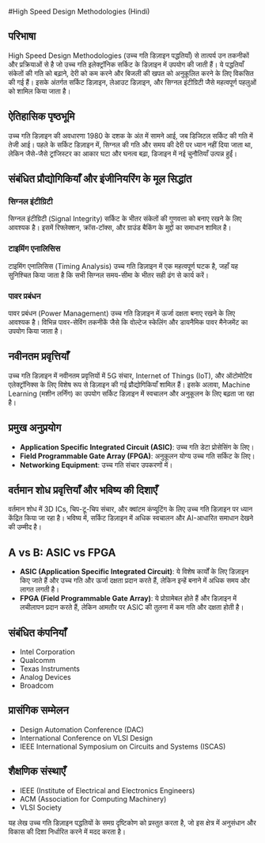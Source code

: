 #High Speed Design Methodologies (Hindi)

## परिभाषा
High Speed Design Methodologies (उच्च गति डिज़ाइन पद्धतियाँ) से तात्पर्य उन तकनीकों और प्रक्रियाओं से है जो उच्च गति इलेक्ट्रॉनिक सर्किट के डिज़ाइन में उपयोग की जाती हैं। ये पद्धतियाँ संकेतों की गति को बढ़ाने, देरी को कम करने और बिजली की खपत को अनुकूलित करने के लिए विकसित की गई हैं। इसके अंतर्गत सर्किट डिज़ाइन, लेआउट डिज़ाइन, और सिग्नल इंटीग्रिटी जैसे महत्वपूर्ण पहलुओं को शामिल किया जाता है।

## ऐतिहासिक पृष्ठभूमि
उच्च गति डिज़ाइन की अवधारणा 1980 के दशक के अंत में सामने आई, जब डिजिटल सर्किट की गति में तेजी आई। पहले के सर्किट डिज़ाइन में, सिग्नल की गति और समय की देरी पर ध्यान नहीं दिया जाता था, लेकिन जैसे-जैसे ट्रांजिस्टर का आकार घटा और घनत्व बढ़ा, डिजाइन में नई चुनौतियाँ उत्पन्न हुईं। 

## संबंधित प्रौद्योगिकियाँ और इंजीनियरिंग के मूल सिद्धांत
### सिग्नल इंटीग्रिटी
सिग्नल इंटीग्रिटी (Signal Integrity) सर्किट के भीतर संकेतों की गुणवत्ता को बनाए रखने के लिए आवश्यक है। इसमें रिफ्लेक्शन, क्रॉस-टॉक्स, और ग्राउंड बैकिंग के मुद्दों का समाधान शामिल है।

### टाइमिंग एनालिसिस
टाइमिंग एनालिसिस (Timing Analysis) उच्च गति डिज़ाइन में एक महत्वपूर्ण घटक है, जहाँ यह सुनिश्चित किया जाता है कि सभी सिग्नल समय-सीमा के भीतर सही ढंग से कार्य करें।

### पावर प्रबंधन
पावर प्रबंधन (Power Management) उच्च गति डिज़ाइन में ऊर्जा दक्षता बनाए रखने के लिए आवश्यक है। विभिन्न पावर-सेविंग तकनीकें जैसे कि वोल्टेज स्केलिंग और डायनैमिक पावर मैनेजमेंट का उपयोग किया जाता है।

## नवीनतम प्रवृत्तियाँ
उच्च गति डिज़ाइन में नवीनतम प्रवृत्तियों में 5G संचार, Internet of Things (IoT), और ऑटोमोटिव एलेक्ट्रॉनिक्स के लिए विशेष रूप से डिज़ाइन की गई प्रौद्योगिकियाँ शामिल हैं। इसके अलावा, Machine Learning (मशीन लर्निंग) का उपयोग सर्किट डिज़ाइन में स्वचालन और अनुकूलन के लिए बढ़ता जा रहा है।

## प्रमुख अनुप्रयोग
- **Application Specific Integrated Circuit (ASIC)**: उच्च गति डेटा प्रोसेसिंग के लिए।
- **Field Programmable Gate Array (FPGA)**: अनुकूलन योग्य उच्च गति सर्किट के लिए।
- **Networking Equipment**: उच्च गति संचार उपकरणों में।

## वर्तमान शोध प्रवृत्तियाँ और भविष्य की दिशाएँ
वर्तमान शोध में 3D ICs, चिप-टू-चिप संचार, और क्वांटम कंप्यूटिंग के लिए उच्च गति डिज़ाइन पर ध्यान केंद्रित किया जा रहा है। भविष्य में, सर्किट डिज़ाइन में अधिक स्वचालन और AI-आधारित समाधान देखने की उम्मीद है।

## A vs B: ASIC vs FPGA
- **ASIC (Application Specific Integrated Circuit)**: ये विशेष कार्यों के लिए डिज़ाइन किए जाते हैं और उच्च गति और ऊर्जा दक्षता प्रदान करते हैं, लेकिन इन्हें बनाने में अधिक समय और लागत लगती है।
- **FPGA (Field Programmable Gate Array)**: ये प्रोग्रामेबल होते हैं और डिज़ाइन में लचीलापन प्रदान करते हैं, लेकिन आमतौर पर ASIC की तुलना में कम गति और दक्षता होती है।

## संबंधित कंपनियाँ
- Intel Corporation
- Qualcomm
- Texas Instruments
- Analog Devices
- Broadcom

## प्रासंगिक सम्मेलन
- Design Automation Conference (DAC)
- International Conference on VLSI Design
- IEEE International Symposium on Circuits and Systems (ISCAS)

## शैक्षणिक संस्थाएँ
- IEEE (Institute of Electrical and Electronics Engineers)
- ACM (Association for Computing Machinery)
- VLSI Society

यह लेख उच्च गति डिज़ाइन पद्धतियों के समग्र दृष्टिकोण को प्रस्तुत करता है, जो इस क्षेत्र में अनुसंधान और विकास की दिशा निर्धारित करने में मदद करता है।